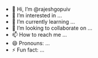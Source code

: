 - 👋 Hi, I’m @rajeshgopuiv
- 👀 I’m interested in ...
- 🌱 I’m currently learning ...
- 💞️ I’m looking to collaborate on ...
- 📫 How to reach me ...
- 😄 Pronouns: ...
- ⚡ Fun fact: ...

<!---
rajeshgopuiv/rajeshgopuiv is a ✨ special ✨ repository because its `README.md` (this file) appears on your GitHub profile.
You can click the Preview link to take a look at your changes.
--->
